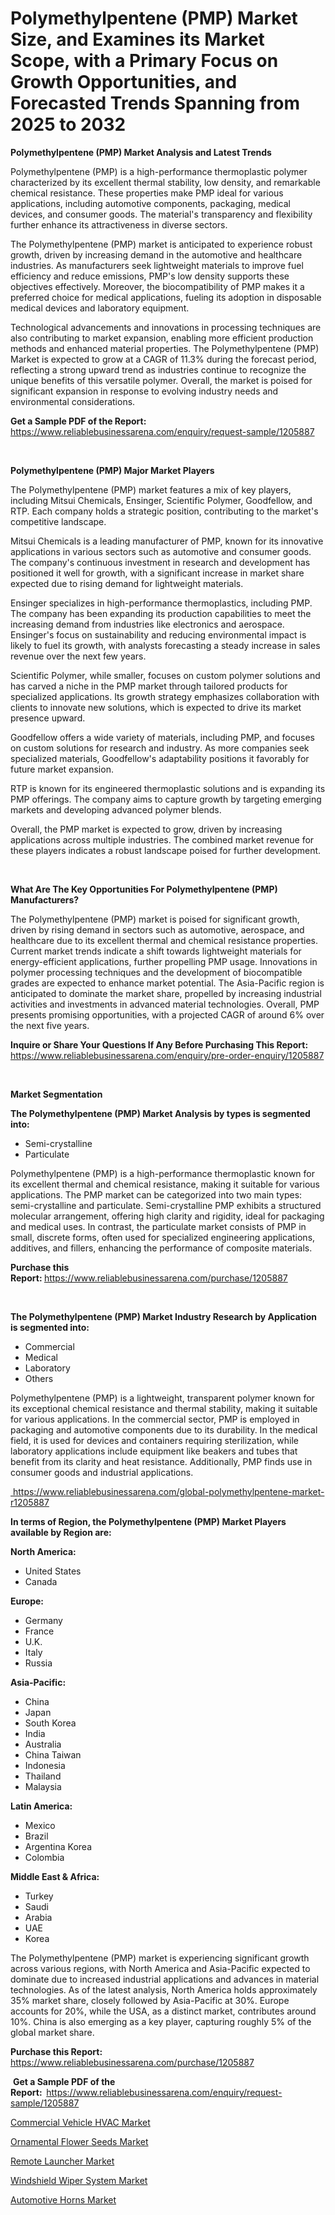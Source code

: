 <p><h1>Polymethylpentene (PMP) Market Size, and Examines its Market Scope, with a Primary Focus on Growth Opportunities, and Forecasted Trends Spanning from 2025 to 2032</h1></p><p><strong>Polymethylpentene (PMP) Market Analysis and Latest Trends</strong></p>
<p><p>Polymethylpentene (PMP) is a high-performance thermoplastic polymer characterized by its excellent thermal stability, low density, and remarkable chemical resistance. These properties make PMP ideal for various applications, including automotive components, packaging, medical devices, and consumer goods. The material's transparency and flexibility further enhance its attractiveness in diverse sectors.</p><p>The Polymethylpentene (PMP) market is anticipated to experience robust growth, driven by increasing demand in the automotive and healthcare industries. As manufacturers seek lightweight materials to improve fuel efficiency and reduce emissions, PMP's low density supports these objectives effectively. Moreover, the biocompatibility of PMP makes it a preferred choice for medical applications, fueling its adoption in disposable medical devices and laboratory equipment.</p><p>Technological advancements and innovations in processing techniques are also contributing to market expansion, enabling more efficient production methods and enhanced material properties. The Polymethylpentene (PMP) Market is expected to grow at a CAGR of 11.3% during the forecast period, reflecting a strong upward trend as industries continue to recognize the unique benefits of this versatile polymer. Overall, the market is poised for significant expansion in response to evolving industry needs and environmental considerations.</p></p>
<p><strong>Get a Sample PDF of the Report:&nbsp;</strong> <a href="https://www.reliablebusinessarena.com/enquiry/request-sample/1205887?utm_campaign=2194&utm_medium=2&utm_source=Github&utm_content=ia&utm_term=03022025&utm_id=polymethylpentene-pmp">https://www.reliablebusinessarena.com/enquiry/request-sample/1205887</a></p>
<p>&nbsp;</p>
<p><strong>Polymethylpentene (PMP) Major Market Players</strong></p>
<p><p>The Polymethylpentene (PMP) market features a mix of key players, including Mitsui Chemicals, Ensinger, Scientific Polymer, Goodfellow, and RTP. Each company holds a strategic position, contributing to the market's competitive landscape.</p><p>Mitsui Chemicals is a leading manufacturer of PMP, known for its innovative applications in various sectors such as automotive and consumer goods. The company's continuous investment in research and development has positioned it well for growth, with a significant increase in market share expected due to rising demand for lightweight materials.</p><p>Ensinger specializes in high-performance thermoplastics, including PMP. The company has been expanding its production capabilities to meet the increasing demand from industries like electronics and aerospace. Ensinger's focus on sustainability and reducing environmental impact is likely to fuel its growth, with analysts forecasting a steady increase in sales revenue over the next few years.</p><p>Scientific Polymer, while smaller, focuses on custom polymer solutions and has carved a niche in the PMP market through tailored products for specialized applications. Its growth strategy emphasizes collaboration with clients to innovate new solutions, which is expected to drive its market presence upward.</p><p>Goodfellow offers a wide variety of materials, including PMP, and focuses on custom solutions for research and industry. As more companies seek specialized materials, Goodfellow's adaptability positions it favorably for future market expansion.</p><p>RTP is known for its engineered thermoplastic solutions and is expanding its PMP offerings. The company aims to capture growth by targeting emerging markets and developing advanced polymer blends.</p><p>Overall, the PMP market is expected to grow, driven by increasing applications across multiple industries. The combined market revenue for these players indicates a robust landscape poised for further development.</p></p>
<p>&nbsp;</p>
<p><strong>What Are The Key Opportunities For Polymethylpentene (PMP) Manufacturers?</strong></p>
<p><p>The Polymethylpentene (PMP) market is poised for significant growth, driven by rising demand in sectors such as automotive, aerospace, and healthcare due to its excellent thermal and chemical resistance properties. Current market trends indicate a shift towards lightweight materials for energy-efficient applications, further propelling PMP usage. Innovations in polymer processing techniques and the development of biocompatible grades are expected to enhance market potential. The Asia-Pacific region is anticipated to dominate the market share, propelled by increasing industrial activities and investments in advanced material technologies. Overall, PMP presents promising opportunities, with a projected CAGR of around 6% over the next five years.</p></p>
<p><strong>Inquire or Share Your Questions If Any Before Purchasing This Report:</strong> <a href="https://www.reliablebusinessarena.com/enquiry/pre-order-enquiry/1205887?utm_campaign=2194&utm_medium=2&utm_source=Github&utm_content=ia&utm_term=03022025&utm_id=polymethylpentene-pmp">https://www.reliablebusinessarena.com/enquiry/pre-order-enquiry/1205887</a></p>
<p>&nbsp;</p>
<p><strong>Market Segmentation</strong></p>
<p><strong>The Polymethylpentene (PMP) Market Analysis by types is segmented into:</strong></p>
<p><ul><li>Semi-crystalline</li><li>Particulate</li></ul></p>
<p><p>Polymethylpentene (PMP) is a high-performance thermoplastic known for its excellent thermal and chemical resistance, making it suitable for various applications. The PMP market can be categorized into two main types: semi-crystalline and particulate. Semi-crystalline PMP exhibits a structured molecular arrangement, offering high clarity and rigidity, ideal for packaging and medical uses. In contrast, the particulate market consists of PMP in small, discrete forms, often used for specialized engineering applications, additives, and fillers, enhancing the performance of composite materials.</p></p>
<p><strong>Purchase this Report:&nbsp;</strong><a href="https://www.reliablebusinessarena.com/purchase/1205887?utm_campaign=2194&utm_medium=2&utm_source=Github&utm_content=ia&utm_term=03022025&utm_id=polymethylpentene-pmp">https://www.reliablebusinessarena.com/purchase/1205887</a></p>
<p>&nbsp;</p>
<p><strong>The Polymethylpentene (PMP) Market Industry Research by Application is segmented into:</strong></p>
<p><ul><li>Commercial</li><li>Medical</li><li>Laboratory</li><li>Others</li></ul></p>
<p><p>Polymethylpentene (PMP) is a lightweight, transparent polymer known for its exceptional chemical resistance and thermal stability, making it suitable for various applications. In the commercial sector, PMP is employed in packaging and automotive components due to its durability. In the medical field, it is used for devices and containers requiring sterilization, while laboratory applications include equipment like beakers and tubes that benefit from its clarity and heat resistance. Additionally, PMP finds use in consumer goods and industrial applications.</p></p>
<p><a href="https://www.reliablebusinessarena.com/global-polymethylpentene-market-r1205887?utm_campaign=2194&utm_medium=2&utm_source=Github&utm_content=ia&utm_term=03022025&utm_id=polymethylpentene-pmp">&nbsp;https://www.reliablebusinessarena.com/global-polymethylpentene-market-r1205887</a></p>
<p><strong>In terms of Region, the Polymethylpentene (PMP) Market Players available by Region are:</strong></p>
<p>
    <p> <strong> North America: </strong>
        <ul>
            <li>United States</li>
            <li>Canada</li>
        </ul>
        </p> 
    <p> <strong> Europe: </strong>
        <ul>
            <li>Germany</li>
            <li>France</li>
            <li>U.K.</li>
            <li>Italy</li>
            <li>Russia</li>
        </ul>
        </p> 
    <p> <strong> Asia-Pacific: </strong>
        <ul>
            <li>China</li>
            <li>Japan</li>
            <li>South Korea</li>
            <li>India</li>
            <li>Australia</li>
            <li>China Taiwan</li>
            <li>Indonesia</li>
            <li>Thailand</li>
            <li>Malaysia</li>
        </ul>
        </p> 
    <p> <strong> Latin America: </strong>
        <ul>
            <li>Mexico</li>
            <li>Brazil</li>
            <li>Argentina Korea</li>
            <li>Colombia</li>
        </ul>
        </p> 
    <p> <strong> Middle East & Africa: </strong>
        <ul>
            <li>Turkey</li>
            <li>Saudi</li>
            <li>Arabia</li>
            <li>UAE</li>
            <li>Korea</li>
        </ul>
    </p>
    </p>
<p><p>The Polymethylpentene (PMP) market is experiencing significant growth across various regions, with North America and Asia-Pacific expected to dominate due to increased industrial applications and advances in material technologies. As of the latest analysis, North America holds approximately 35% market share, closely followed by Asia-Pacific at 30%. Europe accounts for 20%, while the USA, as a distinct market, contributes around 10%. China is also emerging as a key player, capturing roughly 5% of the global market share.</p></p>
<p><strong>Purchase this Report: </strong><a href="https://www.reliablebusinessarena.com/purchase/1205887?utm_campaign=2194&utm_medium=2&utm_source=Github&utm_content=ia&utm_term=03022025&utm_id=polymethylpentene-pmp">https://www.reliablebusinessarena.com/purchase/1205887</a></p>
<p>&nbsp;<strong>Get a Sample PDF of the Report:&nbsp;&nbsp;</strong><a href="https://www.reliablebusinessarena.com/enquiry/request-sample/1205887?utm_campaign=2194&utm_medium=2&utm_source=Github&utm_content=ia&utm_term=03022025&utm_id=polymethylpentene-pmp">https://www.reliablebusinessarena.com/enquiry/request-sample/1205887</a></p>
<p><strong></strong></p>
<p><p><a href="https://www.linkedin.com/pulse/deep-dive-commercial-vehicle-hvac-market-growth-116-cagr-tycnc?utm_campaign=2194&utm_medium=2&utm_source=Github&utm_content=ia&utm_term=03022025&utm_id=polymethylpentene-pmp">Commercial Vehicle HVAC Market</a></p><p><a href="https://www.linkedin.com/pulse/ornamental-flower-seeds-market-growth-projections-2025-stfvc?utm_campaign=2194&utm_medium=2&utm_source=Github&utm_content=ia&utm_term=03022025&utm_id=polymethylpentene-pmp">Ornamental Flower Seeds Market</a></p><p><a href="https://www.linkedin.com/pulse/remote-launcher-market-expansion-comprehensive-analysis-7gw9c?utm_campaign=2194&utm_medium=2&utm_source=Github&utm_content=ia&utm_term=03022025&utm_id=polymethylpentene-pmp">Remote Launcher Market</a></p><p><a href="https://www.linkedin.com/pulse/revenue-forecast-windshield-wiper-system-market-projected-xpisc?utm_campaign=2194&utm_medium=2&utm_source=Github&utm_content=ia&utm_term=03022025&utm_id=polymethylpentene-pmp">Windshield Wiper System Market</a></p><p><a href="https://www.linkedin.com/pulse/in-depth-analysis-automotive-horns-market-projected-growth-z4c8c?utm_campaign=2194&utm_medium=2&utm_source=Github&utm_content=ia&utm_term=03022025&utm_id=polymethylpentene-pmp">Automotive Horns Market</a></p></p>